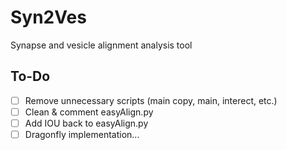 # Syn2Ves
Synapse and vesicle alignment analysis tool

## To-Do
- [ ] Remove unnecessary scripts (main copy, main, interect, etc.)
- [ ] Clean & comment easyAlign.py
- [ ] Add IOU back to easyAlign.py
- [ ] Dragonfly implementation...

